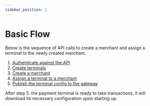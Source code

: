 ```yaml
---
sidebar_position: 2
---
```


# Basic Flow 

Below is the sequence of API calls to create a merchant and assign a terminal to the newly created merchant.

1. [Authenticate against the API](/tmsapi/login)
2. [Create terminals](/tmsapi/create-unassigned-terminal)
3. [Create a merchant](/tmsapi/create-merchant)
4. [Assign a terminal to a merchant](/tmsapi/assign-terminal)
5. [Publish the terminal config to the gateway](/tmsapi/publish-terminal)

After step 5. the payment terminal is ready to take transactions, it will download its necessary configuration upon starting up. 
      